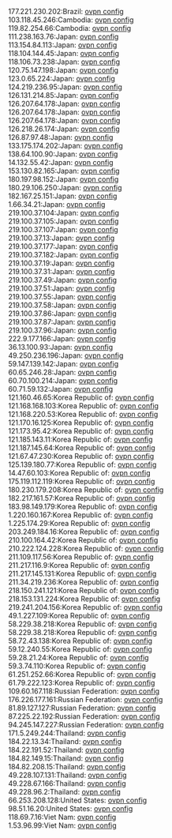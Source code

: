 177.221.230.202:Brazil: [ovpn config](vpn/177_221_230_202.ovpn)  
103.118.45.246:Cambodia: [ovpn config](vpn/103_118_45_246.ovpn)  
119.82.254.66:Cambodia: [ovpn config](vpn/119_82_254_66.ovpn)  
111.238.163.76:Japan: [ovpn config](vpn/111_238_163_76.ovpn)  
113.154.84.113:Japan: [ovpn config](vpn/113_154_84_113.ovpn)  
118.104.144.45:Japan: [ovpn config](vpn/118_104_144_45.ovpn)  
118.106.73.238:Japan: [ovpn config](vpn/118_106_73_238.ovpn)  
120.75.147.198:Japan: [ovpn config](vpn/120_75_147_198.ovpn)  
123.0.65.224:Japan: [ovpn config](vpn/123_0_65_224.ovpn)  
124.219.236.95:Japan: [ovpn config](vpn/124_219_236_95.ovpn)  
126.131.214.85:Japan: [ovpn config](vpn/126_131_214_85.ovpn)  
126.207.64.178:Japan: [ovpn config](vpn/126_207_64_178.ovpn)  
126.207.64.178:Japan: [ovpn config](vpn/126_207_64_178.ovpn)  
126.207.64.178:Japan: [ovpn config](vpn/126_207_64_178.ovpn)  
126.218.26.174:Japan: [ovpn config](vpn/126_218_26_174.ovpn)  
126.87.97.48:Japan: [ovpn config](vpn/126_87_97_48.ovpn)  
133.175.174.202:Japan: [ovpn config](vpn/133_175_174_202.ovpn)  
138.64.100.90:Japan: [ovpn config](vpn/138_64_100_90.ovpn)  
14.132.55.42:Japan: [ovpn config](vpn/14_132_55_42.ovpn)  
153.130.82.165:Japan: [ovpn config](vpn/153_130_82_165.ovpn)  
180.197.98.152:Japan: [ovpn config](vpn/180_197_98_152.ovpn)  
180.29.106.250:Japan: [ovpn config](vpn/180_29_106_250.ovpn)  
182.167.25.151:Japan: [ovpn config](vpn/182_167_25_151.ovpn)  
1.66.34.21:Japan: [ovpn config](vpn/1_66_34_21.ovpn)  
219.100.37.104:Japan: [ovpn config](vpn/219_100_37_104.ovpn)  
219.100.37.105:Japan: [ovpn config](vpn/219_100_37_105.ovpn)  
219.100.37.107:Japan: [ovpn config](vpn/219_100_37_107.ovpn)  
219.100.37.13:Japan: [ovpn config](vpn/219_100_37_13.ovpn)  
219.100.37.177:Japan: [ovpn config](vpn/219_100_37_177.ovpn)  
219.100.37.182:Japan: [ovpn config](vpn/219_100_37_182.ovpn)  
219.100.37.19:Japan: [ovpn config](vpn/219_100_37_19.ovpn)  
219.100.37.31:Japan: [ovpn config](vpn/219_100_37_31.ovpn)  
219.100.37.49:Japan: [ovpn config](vpn/219_100_37_49.ovpn)  
219.100.37.51:Japan: [ovpn config](vpn/219_100_37_51.ovpn)  
219.100.37.55:Japan: [ovpn config](vpn/219_100_37_55.ovpn)  
219.100.37.58:Japan: [ovpn config](vpn/219_100_37_58.ovpn)  
219.100.37.86:Japan: [ovpn config](vpn/219_100_37_86.ovpn)  
219.100.37.87:Japan: [ovpn config](vpn/219_100_37_87.ovpn)  
219.100.37.96:Japan: [ovpn config](vpn/219_100_37_96.ovpn)  
222.9.177.166:Japan: [ovpn config](vpn/222_9_177_166.ovpn)  
36.13.100.93:Japan: [ovpn config](vpn/36_13_100_93.ovpn)  
49.250.236.196:Japan: [ovpn config](vpn/49_250_236_196.ovpn)  
59.147.139.142:Japan: [ovpn config](vpn/59_147_139_142.ovpn)  
60.65.246.28:Japan: [ovpn config](vpn/60_65_246_28.ovpn)  
60.70.100.214:Japan: [ovpn config](vpn/60_70_100_214.ovpn)  
60.71.59.132:Japan: [ovpn config](vpn/60_71_59_132.ovpn)  
121.160.46.65:Korea Republic of: [ovpn config](vpn/121_160_46_65.ovpn)  
121.168.168.103:Korea Republic of: [ovpn config](vpn/121_168_168_103.ovpn)  
121.168.220.53:Korea Republic of: [ovpn config](vpn/121_168_220_53.ovpn)  
121.170.16.125:Korea Republic of: [ovpn config](vpn/121_170_16_125.ovpn)  
121.173.95.42:Korea Republic of: [ovpn config](vpn/121_173_95_42.ovpn)  
121.185.143.11:Korea Republic of: [ovpn config](vpn/121_185_143_11.ovpn)  
121.187.145.64:Korea Republic of: [ovpn config](vpn/121_187_145_64.ovpn)  
121.67.47.230:Korea Republic of: [ovpn config](vpn/121_67_47_230.ovpn)  
125.139.180.77:Korea Republic of: [ovpn config](vpn/125_139_180_77.ovpn)  
14.47.60.103:Korea Republic of: [ovpn config](vpn/14_47_60_103.ovpn)  
175.119.112.119:Korea Republic of: [ovpn config](vpn/175_119_112_119.ovpn)  
180.230.179.208:Korea Republic of: [ovpn config](vpn/180_230_179_208.ovpn)  
182.217.161.57:Korea Republic of: [ovpn config](vpn/182_217_161_57.ovpn)  
183.98.149.179:Korea Republic of: [ovpn config](vpn/183_98_149_179.ovpn)  
1.220.160.167:Korea Republic of: [ovpn config](vpn/1_220_160_167.ovpn)  
1.225.174.29:Korea Republic of: [ovpn config](vpn/1_225_174_29.ovpn)  
203.249.184.16:Korea Republic of: [ovpn config](vpn/203_249_184_16.ovpn)  
210.100.164.42:Korea Republic of: [ovpn config](vpn/210_100_164_42.ovpn)  
210.222.124.228:Korea Republic of: [ovpn config](vpn/210_222_124_228.ovpn)  
211.109.117.56:Korea Republic of: [ovpn config](vpn/211_109_117_56.ovpn)  
211.217.116.9:Korea Republic of: [ovpn config](vpn/211_217_116_9.ovpn)  
211.217.145.131:Korea Republic of: [ovpn config](vpn/211_217_145_131.ovpn)  
211.34.219.236:Korea Republic of: [ovpn config](vpn/211_34_219_236.ovpn)  
218.150.241.121:Korea Republic of: [ovpn config](vpn/218_150_241_121.ovpn)  
218.153.131.224:Korea Republic of: [ovpn config](vpn/218_153_131_224.ovpn)  
219.241.204.156:Korea Republic of: [ovpn config](vpn/219_241_204_156.ovpn)  
49.1.227.109:Korea Republic of: [ovpn config](vpn/49_1_227_109.ovpn)  
58.229.38.218:Korea Republic of: [ovpn config](vpn/58_229_38_218.ovpn)  
58.229.38.218:Korea Republic of: [ovpn config](vpn/58_229_38_218.ovpn)  
58.72.43.138:Korea Republic of: [ovpn config](vpn/58_72_43_138.ovpn)  
59.12.240.55:Korea Republic of: [ovpn config](vpn/59_12_240_55.ovpn)  
59.28.21.24:Korea Republic of: [ovpn config](vpn/59_28_21_24.ovpn)  
59.3.74.110:Korea Republic of: [ovpn config](vpn/59_3_74_110.ovpn)  
61.251.252.66:Korea Republic of: [ovpn config](vpn/61_251_252_66.ovpn)  
61.79.222.123:Korea Republic of: [ovpn config](vpn/61_79_222_123.ovpn)  
109.60.167.118:Russian Federation: [ovpn config](vpn/109_60_167_118.ovpn)  
176.226.177.161:Russian Federation: [ovpn config](vpn/176_226_177_161.ovpn)  
81.89.127.127:Russian Federation: [ovpn config](vpn/81_89_127_127.ovpn)  
87.225.22.192:Russian Federation: [ovpn config](vpn/87_225_22_192.ovpn)  
94.245.147.227:Russian Federation: [ovpn config](vpn/94_245_147_227.ovpn)  
171.5.249.244:Thailand: [ovpn config](vpn/171_5_249_244.ovpn)  
184.22.13.34:Thailand: [ovpn config](vpn/184_22_13_34.ovpn)  
184.22.191.52:Thailand: [ovpn config](vpn/184_22_191_52.ovpn)  
184.82.149.15:Thailand: [ovpn config](vpn/184_82_149_15.ovpn)  
184.82.208.15:Thailand: [ovpn config](vpn/184_82_208_15.ovpn)  
49.228.107.131:Thailand: [ovpn config](vpn/49_228_107_131.ovpn)  
49.228.67.166:Thailand: [ovpn config](vpn/49_228_67_166.ovpn)  
49.228.96.2:Thailand: [ovpn config](vpn/49_228_96_2.ovpn)  
66.253.208.128:United States: [ovpn config](vpn/66_253_208_128.ovpn)  
98.51.16.20:United States: [ovpn config](vpn/98_51_16_20.ovpn)  
118.69.7.16:Viet Nam: [ovpn config](vpn/118_69_7_16.ovpn)  
1.53.96.99:Viet Nam: [ovpn config](vpn/1_53_96_99.ovpn)  
